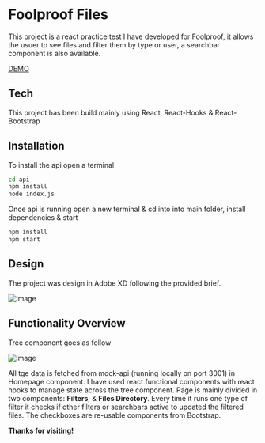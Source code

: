 # Foolproof Files

This project is a react practice test I have developed for Foolproof, it allows the usuer to see files and filter them by type or user, a searchbar component is also available.

[DEMO](https://silverhoodlum.github.io/foolproof_files/)


## Tech

This project has been build mainly using React, React-Hooks & React-Bootstrap


## Installation

To install the api open a terminal

```sh
cd api
npm install
node index.js
```

Once api is running open a new terminal & cd into into main folder, install dependencies & start

```sh
npm install 
npm start
```

## Design

The project was design in Adobe XD following the provided brief. 

![image](https://www.linkpicture.com/q/Foolproof_design.jpg)

## Functionality Overview

Tree component goes as follow

![image](https://www.linkpicture.com/q/Fproof_Files_Diagram.jpg)

All tge data is fetched from mock-api (running locally on port 3001) in Homepage component.
I have used react functional components with react hooks to manage state across the tree component.
Page is mainly divided in two components: **Filters**,  & **Files Directory**. Every time it runs one type of filter it checks if other filters or searchbars active to updated the filtered files.
The checkboxes are re-usable components from Bootstrap. 






**Thanks for visiting!**


